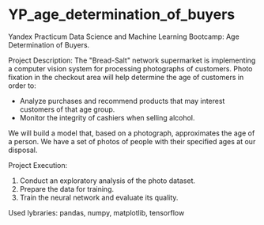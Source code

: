 # YP_age_determination_of_buyers

Yandex Practicum Data Science and Machine Learning Bootcamp: Age Determination of Buyers.

Project Description:
The "Bread-Salt" network supermarket is implementing a computer vision system for processing photographs of customers. Photo fixation in the checkout area will help determine the age of customers in order to:

- Analyze purchases and recommend products that may interest customers of that age group.
- Monitor the integrity of cashiers when selling alcohol.

We will build a model that, based on a photograph, approximates the age of a person. We have a set of photos of people with their specified ages at our disposal.

Project Execution:

1. Conduct an exploratory analysis of the photo dataset.
2. Prepare the data for training.
3. Train the neural network and evaluate its quality.

Used lybraries: pandas, numpy, matplotlib, tensorflow
